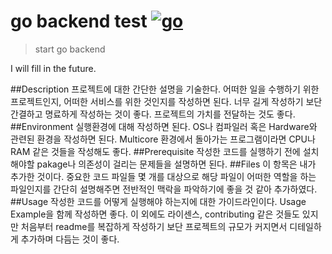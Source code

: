 # go backend test [![go](https://miro.medium.com/max/700/1*Ifpd_HtDiK9u6h68SZgNuA.png)](https://go.dev/)

> start go backend

I will fill in the future.

##Description
프로젝트에 대한 간단한 설명을 기술한다. 어떠한 일을 수행하기 위한 프로젝트인지, 어떠한 서비스를 위한 것인지를 작성하면 된다. 너무 길게 작성하기 보단 간결하고 명료하게 작성하는 것이 좋다. 프로젝트의 가치를 전달하는 것도 좋다.
##Environment
실행환경에 대해 작성하면 된다. OS나 컴파일러 혹은 Hardware와 관련된 환경을 작성하면 된다. Multicore 환경에서 돌아가는 프로그램이라면 CPU나 RAM 같은 것들을 작성해도 좋다.
##Prerequisite
작성한 코드를 실행하기 전에 설치해야할 pakage나 의존성이 걸리는 문제들을 설명하면 된다.
##Files
이 항목은 내가 추가한 것이다. 중요한 코드 파일들 몇 개를 대상으로 해당 파일이 어떠한 역할을 하는 파일인지를 간단히 설명해주면 전반적인 맥락을 파악하기에 좋을 것 같아 추가하였다.
##Usage
작성한 코드를 어떻게 실행해야 하는지에 대한 가이드라인이다. Usage Example을 함께 작성하면 좋다.
이 외에도 라이센스, contributing 같은 것들도 있지만 처음부터 readme를 복잡하게 작성하기 보단 프로젝트의 규모가 커지면서 디테일하게 추가하며 다듬는 것이 좋다.
